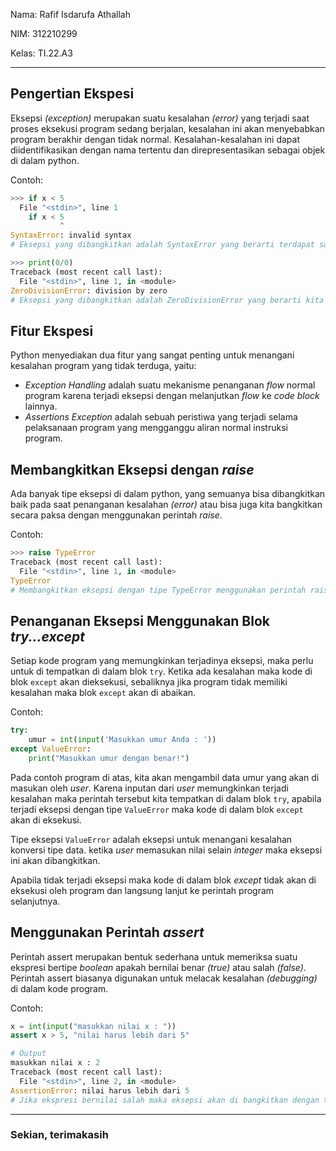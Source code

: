 Nama: Rafif Isdarufa Athallah

NIM: 312210299

Kelas: TI.22.A3

---

## Pengertian Ekspesi

Eksepsi *(exception)* merupakan suatu kesalahan *(error)* yang terjadi saat proses eksekusi program sedang berjalan, kesalahan ini akan menyebabkan program berakhir dengan tidak normal. Kesalahan-kesalahan ini dapat diidentifikasikan dengan nama tertentu dan direpresentasikan sebagai objek di dalam python.

Contoh:

```python
>>> if x < 5
  File "<stdin>", line 1
	if x < 5
	       ^
SyntaxError: invalid syntax
# Eksepsi yang dibangkitkan adalah SyntaxError yang berarti terdapat suatu kesalahan dalam kode program
```

```python
>>> print(0/0)
Traceback (most recent call last):
  File "<stdin>", line 1, in <module>
ZeroDivisionError: division by zero
# Eksepsi yang dibangkitkan adalah ZeroDivisionError yang berarti kita membagi suatu bilangan dengan angka nol
```

## Fitur Ekspesi

Python menyediakan dua fitur yang sangat penting untuk menangani kesalahan program yang tidak terduga, yaitu:
- *Exception Handling* adalah suatu mekanisme penanganan *flow* normal program karena terjadi eksepsi dengan melanjutkan *flow* ke *code block* lainnya.
- *Assertions Exception* adalah sebuah peristiwa yang terjadi selama pelaksanaan program yang mengganggu aliran normal instruksi program.

## Membangkitkan Eksepsi dengan *raise*

Ada banyak tipe eksepsi di dalam python, yang semuanya bisa dibangkitkan baik pada saat penanganan kesalahan *(error)* atau bisa juga kita bangkitkan secara paksa dengan menggunakan perintah *raise*.

Contoh:

```python
>>> raise TypeError
Traceback (most recent call last):
  File "<stdin>", line 1, in <module>
TypeError
# Membangkitkan eksepsi dengan tipe TypeError menggunakan perintah raise, meskipun di dalam kode tersebut tidak ada kesalahan penggunaan tipe data yang tidak sesuai
```

## Penanganan Eksepsi Menggunakan Blok *try...except*

Setiap kode program yang memungkinkan terjadinya eksepsi, maka perlu untuk di tempatkan di dalam blok `try`. Ketika ada kesalahan maka kode di blok `except` akan dieksekusi, sebaliknya jika program tidak memiliki kesalahan maka blok `except` akan di abaikan.

Contoh:

```python
try:
    umur = int(input('Masukkan umur Anda : '))
except ValueError:
    print("Masukkan umur dengan benar!")
```

Pada contoh program di atas, kita akan mengambil data umur yang akan di masukan oleh *user*. Karena inputan dari *user* memungkinkan terjadi kesalahan maka perintah tersebut kita tempatkan di dalam blok `try`, apabila terjadi eksepsi dengan tipe `ValueError` maka kode di dalam blok `except` akan di eksekusi.

Tipe eksepsi `ValueError` adalah eksepsi untuk menangani kesalahan konversi tipe data. ketika *user* memasukan nilai selain *integer* maka eksepsi ini akan dibangkitkan.

Apabila tidak terjadi eksepsi maka kode di dalam blok *except* tidak akan di eksekusi oleh program dan langsung lanjut ke perintah program selanjutnya.

## Menggunakan Perintah *assert*

Perintah assert merupakan bentuk sederhana untuk memeriksa suatu ekspresi bertipe *boolean* apakah bernilai benar *(true)* atau salah *(false)*. Perintah assert biasanya digunakan untuk melacak kesalahan *(debugging)* di dalam kode program.

Contoh:

```python
x = int(input("masukkan nilai x : "))
assert x > 5, "nilai harus lebih dari 5"

# Output
masukkan nilai x : 2
Traceback (most recent call last):
  File "<stdin>", line 2, in <module>
AssertionError: nilai harus lebih dari 5
# Jika ekspresi bernilai salah maka eksepsi akan di bangkitkan dengan tipe AssertionError
```

---

### Sekian, terimakasih
